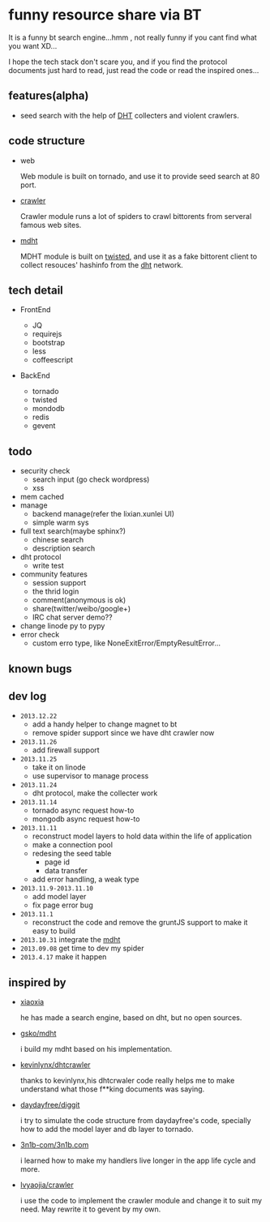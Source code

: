 # funny resource share via BT

It is a funny bt search engine...hmm , not really funny if you cant find what you want XD...

I hope the tech stack don't scare you, and if you find the protocol documents just hard to read, just read the code or read the inspired ones...


features(alpha)
--------
- seed search with the help of [DHT][4] collecters and violent crawlers.


code structure
-------------
- web

   Web module is built on tornado, and use it to provide seed search at 80 port.
- [crawler][11]

   Crawler module runs a lot of spiders to crawl bittorents from serveral famous web sites.
- [mdht][12]

   MDHT module is built on [twisted][3], and use it as a fake bittorent client to collect resouces' hashinfo from the [dht][4] network.


tech detail
-----------
- FrontEnd
  - JQ
  - requirejs
  - bootstrap
  - less
  - coffeescript

- BackEnd
  - tornado
  - twisted
  - mondodb
  - redis
  - gevent


todo
----
* security check
  * search input (go check wordpress)
  * xss
* mem cached
* manage
  * backend manage(refer the lixian.xunlei UI)
  * simple warm sys
* full text search(maybe sphinx?)
  * chinese search
  * description search
* dht protocol
  * write test
* community features
  * session support
  * the thrid login
  * comment(anonymous is ok)
  * share(twitter/weibo/google+)
  * IRC chat server demo??
* change linode py to pypy
* error check
  * custom erro type, like NoneExitError/EmptyResultError...

known bugs
---------

dev log
-----------
* `2013.12.22`
   * add a handy helper to change magnet to bt
   * remove spider support since we have dht crawler now
* `2013.11.26`
   * add firewall support
* `2013.11.25`
   * take it on linode
   * use supervisor to manage process
* `2013.11.24`
  * dht protocol, make the collecter work
* `2013.11.14`
  * tornado async request how-to
  * mongodb async request how-to
* `2013.11.11`
  * reconstruct model layers to hold data within the life of application
  * make a connection pool
  * redesing the seed table
    * page id
    * data transfer
  * add error handling, a weak type
* `2013.11.9-2013.11.10`
  * add model layer
  * fix page error bug
* `2013.11.1`
  * reconstruct the code and remove the gruntJS support to make it easy to build
* `2013.10.31` integrate the [mdht][1]
* `2013.09.08` get time to dev my spider
* `2013.4.17`  make it happen


inspired by
-----------
- [xiaoxia][2]

   he has made a search engine, based on dht, but no open sources.
- [gsko/mdht][6]

   i build my mdht based on his implementation.
- [kevinlynx/dhtcrawler][7]

    thanks to kevinlynx,his dhtcrwaler code really helps me to make understand what those f**king documents was saying.
- [daydayfree/diggit][8]

   i try to simulate the code structure from daydayfree's code, specially how to add the model layer and db layer to tornado.
- [3n1b-com/3n1b.com][9]

   i learned how to make my handlers live longer in the app life cycle and more.
- [lvyaojia/crawler][10]

   i use the code to implement the crawler module and change it to suit my need.
   May rewrite it to gevent by my own.


[1]: https://github.com/zhkzyth/mdht
[2]: http://xiaoxia.org/2013/05/11/magnet-search-engine/
[3]: http://en.wikipedia.org/wiki/Twisted_%28software%29
[4]: http://www.bittorrent.org/beps/bep_0005.html
[6]: https://github.com/gsko/mdht
[7]: https://github.com/kevinlynx/dhtcrawler
[8]: https://github.com/daydayfree/diggit
[9]: https://github.com/3n1b-com/3n1b.com
[10]: https://github.com/lvyaojia/crawler
[11]: https://github.com/zhkzyth/a-super-fast-crawler
[12]: https://github.com/zhkzyth/mdht
